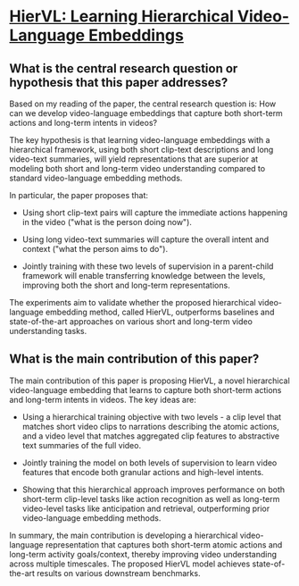 # [HierVL: Learning Hierarchical Video-Language Embeddings](https://arxiv.org/abs/2301.02311)

## What is the central research question or hypothesis that this paper addresses?

 Based on my reading of the paper, the central research question is: How can we develop video-language embeddings that capture both short-term actions and long-term intents in videos? 

The key hypothesis is that learning video-language embeddings with a hierarchical framework, using both short clip-text descriptions and long video-text summaries, will yield representations that are superior at modeling both short and long-term video understanding compared to standard video-language embedding methods.

In particular, the paper proposes that:

- Using short clip-text pairs will capture the immediate actions happening in the video ("what is the person doing now"). 

- Using long video-text summaries will capture the overall intent and context ("what the person aims to do").

- Jointly training with these two levels of supervision in a parent-child framework will enable transferring knowledge between the levels, improving both the short and long-term representations.

The experiments aim to validate whether the proposed hierarchical video-language embedding method, called HierVL, outperforms baselines and state-of-the-art approaches on various short and long-term video understanding tasks.


## What is the main contribution of this paper?

 The main contribution of this paper is proposing HierVL, a novel hierarchical video-language embedding that learns to capture both short-term actions and long-term intents in videos. The key ideas are:

- Using a hierarchical training objective with two levels - a clip level that matches short video clips to narrations describing the atomic actions, and a video level that matches aggregated clip features to abstractive text summaries of the full video. 

- Jointly training the model on both levels of supervision to learn video features that encode both granular actions and high-level intents.

- Showing that this hierarchical approach improves performance on both short-term clip-level tasks like action recognition as well as long-term video-level tasks like anticipation and retrieval, outperforming prior video-language embedding methods.

In summary, the main contribution is developing a hierarchical video-language representation that captures both short-term atomic actions and long-term activity goals/context, thereby improving video understanding across multiple timescales. The proposed HierVL model achieves state-of-the-art results on various downstream benchmarks.
